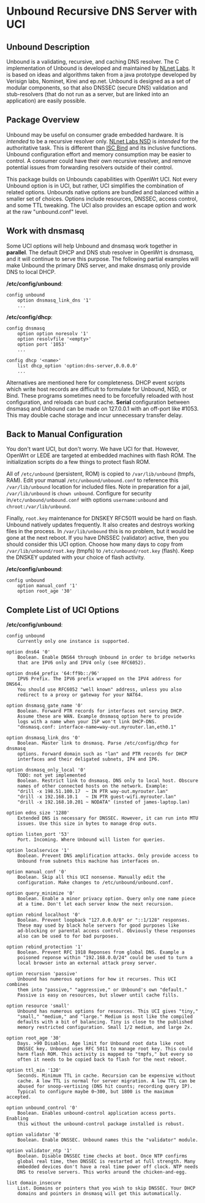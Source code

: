 # Unbound Recursive DNS Server with UCI

## Unbound Description
Unbound is a validating, recursive, and caching DNS resolver. The C implementation of Unbound is developed and maintained by [NLnet Labs](https://www.unbound.net/). It is based on ideas and algorithms taken from a java prototype developed by Verisign labs, Nominet, Kirei and ep.net. Unbound is designed as a set of modular components, so that also DNSSEC (secure DNS) validation and stub-resolvers (that do not run as a server, but are linked into an application) are easily possible.

## Package Overview
Unbound may be useful on consumer grade embedded hardware. It is *intended* to be a recursive resolver only. [NLnet Labs NSD](https://www.nlnetlabs.nl/projects/nsd/) is *intended* for the authoritative task. This is different than [ISC Bind](https://www.isc.org/downloads/bind/) and its inclusive functions. Unbound configuration effort and memory consumption may be easier to control. A consumer could have their own recursive resolver, and remove potential issues from forwarding resolvers outside of their control.

This package builds on Unbounds capabilities with OpenWrt UCI. Not every Unbound option is in UCI, but rather, UCI simplifies the combination of related options. Unbounds native options are bundled and balanced within a smaller set of choices. Options include resources, DNSSEC, access control, and some TTL tweaking. The UCI also provides an escape option and work at the raw "unbound.conf" level.

## Work with dnsmasq
Some UCI options will help Unbound and dnsmasq work together in **parallel**. The default DHCP and DNS stub resolver in OpenWrt is dnsmasq, and it will continue to serve this purpose. The following partial examples will make Unbound the primary DNS server, and make dnsmasq only provide DNS to local DHCP.

**/etc/config/unbound**:

	config unbound
		option dnsmasq_link_dns '1'
		...

**/etc/config/dhcp**:

	config dnsmasq
		option option noresolv '1'
		option resolvfile '<empty>'
		option port '1053'
		...

	config dhcp '<name>'
		list dhcp_option 'option:dns-server,0.0.0.0'
		...

Alternatives are mentioned here for completeness. DHCP event scripts which write host records are difficult to formulate for Unbound, NSD, or Bind. These programs sometimes need to be forcefully reloaded with host configuration, and reloads can bust cache. **Serial** configuration between dnsmasq and Unbound can be made on 127.0.0.1 with an off-port like #1053. This may double cache storage and incur unnecessary transfer delay.

## Back to Manual Configuration
You don't want UCI, but don't worry. We have UCI for that. However, OpenWrt or LEDE are targeted at embedded machines with flash ROM. The initialization scripts do a few things to protect flash ROM. 

All of `/etc/unbound` (persistent, ROM) is copied to `/var/lib/unbound` (tmpfs, RAM). Edit your manual `/etc/unbound/unbound.conf` to reference this `/var/lib/unbound` location for included files. Note in preparation for a jail, `/var/lib/unbound` is `chown unbound`. Configure for security in`/etc/unbound/unbound.conf` with options `username:unbound` and `chroot:/var/lib/unbound`. 

Finally, `root.key` maintenance for DNSKEY RFC5011 would be hard on flash. Unbound natively updates frequently. It also creates and destroys working files in the process. In `/var/lib/unbound` this is no problem, but it would be gone at the next reboot. If you have DNSSEC (validator) active, then you should consider this UCI option. Choose how many days to copy from `/var/lib/unbound/root.key` (tmpfs) to `/etc/unbound/root.key` (flash). Keep the DNSKEY updated with your choice of flash activity.

**/etc/config/unbound**:

	config unbound
		option manual_conf '1'
		option root_age '30'

## Complete List of UCI Options
**/etc/config/unbound**:

	config unbound
		Currently only one instance is supported.

	option dns64 '0'
		Boolean. Enable DNS64 through Unbound in order to bridge networks
		that are IPV6 only and IPV4 only (see RFC6052).

	option dns64_prefix '64:ff9b::/96'
		IPV6 Prefix. The IPV6 prefix wrapped on the IPV4 address for DNS64.
		You should use RFC6052 "well known" address, unless you also 
		redirect to a proxy or gateway for your NAT64.

	option dnsmasq_gate_name '0'
		Boolean. Forward PTR records for interfaces not	serving DHCP.
		Assume these are WAN. Example dnsmasq option here to provide
		logs with a name when your ISP won't link DHCP-DNS.
		"dnsmasq.conf: interface-name=way-out.myrouter.lan,eth0.1"

	option dnsmasq_link_dns '0'
		Boolean. Master link to dnsmasq. Parse /etc/config/dhcp for dnsmasq
		options. Forward domain such as "lan" and PTR records for DHCP
		interfaces and their deligated subnets, IP4 and IP6.

	option dnsmasq_only_local '0'
		TODO: not yet implemented
		Boolean. Restrict link to dnsmasq. DNS only to local host. Obscure
		names of other connected hosts on the network. Example:
		"drill -x 198.51.100.17  ~ IN PTR way-out.myrouter.lan"
		"drill -x 192.168.10.1   ~ IN PTR guest-wifi.myrouter.lan"
		"drill -x 192.168.10.201 ~ NODATA" (insted of james-laptop.lan)

	option edns_size '1280'
		Extended DNS is necessary for DNSSEC. However, it can run into MTU
		issues. Use this size in bytes to manage drop outs.

	option listen_port '53'
		Port. Incoming. Where Unbound will listen for queries.

	option localservice '1'
		Boolean. Prevent DNS amplification attacks. Only provide access to
		Unbound from subnets this machine has interfaces on.

	option manual_conf '0'
		Boolean. Skip all this UCI nonsense. Manually edit the
		configuration. Make changes to /etc/unbound/unbound.conf.

	option query_minimize '0'
		Boolean. Enable a minor privacy option. Query only one name piece
		at a time. Don't let each server know the next recursion.

	option rebind_localhost '0'
		Boolean. Prevent loopback "127.0.0.0/8" or "::1/128" responses.
		These may used by black hole servers for good purposes like
		ad-blocking or parental access control. Obviously these responses
		also can be used to for bad purposes.

	option rebind_protection '1'
		Boolean. Prevent RFC 1918 Reponses from global DNS. Example a
		poisoned reponse within "192.168.0.0/24" could be used to turn a
		local browser into an external attack proxy server.

	option recursion 'passive'
		Unbound has numerous options for how it recurses. This UCI combines
		them into "passive," "aggressive," or Unbound's own "default."
		Passive is easy on resources, but slower until cache fills.

	option resource 'small'
		Unbound has numerous options for resources. This UCI gives "tiny,"
		"small," "medium," and "large." Medium is most like the compiled
		defaults with a bit of balancing. Tiny is close to the published
		memory restricted configuration. Small 1/2 medium, and large 2x.

	option root_age '30'
		Days. >90 Disables. Age limit for Unbound root data like root
		DNSSEC key. Unbound uses RFC 5011 to manage root key. This could
		harm flash ROM. This activity is mapped to "tmpfs," but every so
		often it needs to be copied back to flash for the next reboot.

	option ttl_min '120'
		Seconds. Minimum TTL in cache. Recursion can be expensive without
		cache. A low TTL is normal for server migration. A low TTL can be
		abused for snoop-vertising (DNS hit counts; recording query IP).
		Typical to configure maybe 0~300, but 1800 is the maximum accepted.

	option unbound_control '0'
		Boolean. Enables unbound-control application access ports. Enabling
		this without the unbound-control package installed is robust.

	option validator '0'
		Boolean. Enable DNSSEC. Unbound names this the "validator" module.

	option validator_ntp '1'
		Boolean. Disable DNSSEC time checks at boot. Once NTP confirms
		global real time, then DNSSEC is restarted at full strength. Many
		embedded devices don't have a real time power off clock. NTP needs
		DNS to resolve servers. This works around the chicken-and-egg.

	list domain_insecure
		List. Domains or pointers that you wish to skip DNSSEC. Your DHCP
		domains and pointers in dnsmasq will get this automatically.


